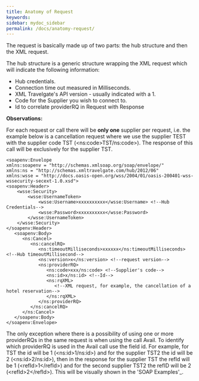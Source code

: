 ```yaml
---
title: Anatomy of Request
keywords:
sidebar: mydoc_sidebar
permalink: /docs/anatomy-request/
---
```



The request is basically made up of two parts: the hub structure and
then the XML request.

The hub structure is a generic structure wrapping the XML request which
will indicate the following information:

-   Hub credentials.
-   Connection time out measured in Milliseconds.
-   XML Travelgate's API version - usually indicated with a 1.
-   Code for the Supplier you wish to connect to.
-   Id to correlate providerRQ in Request with Response

**Observations:**

For each request or call there will be **only one** supplier per
request, i.e. the example below is a cancellation request where we use
the supplier TEST with the supplier code TST (\<ns:code\>TST/ns:code\>).
The response of this call will be exclusively for the supplier TST.



    <soapenv:Envelope
    xmlns:soapenv = "http://schemas.xmlsoap.org/soap/envelope/"
    xmlns:ns = "http://schemas.xmltravelgate.com/hub/2012/06"
    xmlns:wsse = "http://docs.oasis-open.org/wss/2004/01/oasis-200401-wss-wssecurity-secext-1.0.xsd">
    <soapenv:Header>
        <wsse:Security>
            <wsse:UsernameToken>
                <wsse:Username>xxxxxxxxxx</wsse:Username> <!--Hub Credentials-->
                <wsse:Password>xxxxxxxxxx</wsse:Password>
            </wsse:UsernameToken>
        </wsse:Security>
    </soapenv:Header>
       <soapenv:Body>
          <ns:Cancel>
             <ns:cancelRQ>
                <ns:timeoutMilliseconds>xxxxxx</ns:timeoutMilliseconds> <!--Hub timeoutMillisecond-->
                <ns:version>x</ns:version> <!--request version-->
                <ns:providerRQ>
                   <ns:code>xxx/ns:code> <!--Supplier's code-->
                   <ns:id>x/ns:id> <!--Id-->
                   <ns:rqXML>
                      <!--XML request, for example, the cancellation of a hotel reservation-->
                   </ns:rqXML>
                </ns:providerRQ>
             </ns:cancelRQ>
          </ns:Cancel>
       </soapenv:Body>
    </soapenv:Envelope>


The only exception where there is a possibility of using one or more
providerRQs in the same request is when using the call Avail. To
identify which providerRQ is used in the Avail call use the field id.
For example, for TST the id will be 1 (\<ns:id\>1/ns:id\>) and for the
supplier TST2 the id will be 2 (\<ns:id\>2/ns:id\>), then in the
response for the supplier TST the refId will be 1 (\<refId\>1\</refId\>)
and for the second supplier TST2 the refID will be 2
(\<refId\>2\</refId\>). This will be visually shown in the 'SOAP
Examples'\_.

